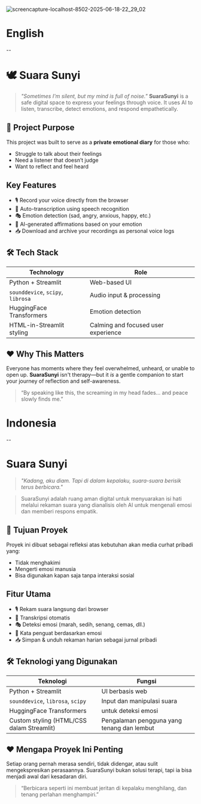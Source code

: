 ![screencapture-localhost-8502-2025-06-18-22_29_02](https://github.com/user-attachments/assets/85608a25-d366-49b3-86f6-89377a34a0c6)

# English 
--
# 🕊️ Suara Sunyi

> *"Sometimes I'm silent, but my mind is full of noise."*
> **SuaraSunyi** is a safe digital space to express your feelings through voice. It uses AI to listen, transcribe, detect emotions, and respond empathetically.

## 🎯 Project Purpose

This project was built to serve as a **private emotional diary** for those who:

* Struggle to talk about their feelings
* Need a listener that doesn’t judge
* Want to reflect and feel heard

## Key Features

* 🎙️ Record your voice directly from the browser
* 📝 Auto-transcription using speech recognition
* 🎭 Emotion detection (sad, angry, anxious, happy, etc.)
* 💬 AI-generated affirmations based on your emotion
* 📥 Download and archive your recordings as personal voice logs

## 🛠️ Tech Stack

| Technology                        | Role                                |
| --------------------------------- | ----------------------------------- |
| Python + Streamlit                | Web-based UI                        |
| `sounddevice`, `scipy`, `librosa` | Audio input & processing            |
| HuggingFace Transformers          | Emotion detection                   |
| HTML-in-Streamlit styling         | Calming and focused user experience |

## ❤️ Why This Matters

Everyone has moments where they feel overwhelmed, unheard, or unable to open up. **SuaraSunyi** isn't therapy—but it *is* a gentle companion to start your journey of reflection and self-awareness.

> “By speaking like this, the screaming in my head fades… and peace slowly finds me.”



# Indonesia
--
# Suara Sunyi

> *"Kadang, aku diam. Tapi di dalam kepalaku, suara-suara berisik terus berbicara."*

> SuaraSunyi adalah ruang aman digital untuk menyuarakan isi hati melalui rekaman suara yang dianalisis oleh AI untuk mengenali emosi dan memberi respons empatik.

## 🎯 Tujuan Proyek

Proyek ini dibuat sebagai refleksi atas kebutuhan akan media curhat pribadi yang:

* Tidak menghakimi
* Mengerti emosi manusia
* Bisa digunakan kapan saja tanpa interaksi sosial

## Fitur Utama

* 🎙️ Rekam suara langsung dari browser
* 📝 Transkripsi otomatis
* 🎭 Deteksi emosi (marah, sedih, senang, cemas, dll.)
* 💬 Kata penguat berdasarkan emosi
* 📥 Simpan & unduh rekaman harian sebagai jurnal pribadi

## 🛠️ Teknologi yang Digunakan

| Teknologi                                 | Fungsi                                     |
| ----------------------------------------- | ------------------------------------------ |
| Python + Streamlit                        | UI berbasis web                            |
| `sounddevice`, `librosa`, `scipy`         | Input dan manipulasi suara                 |
| HuggingFace Transformers                  | untuk deteksi emosi                        |
| Custom styling (HTML/CSS dalam Streamlit) | Pengalaman pengguna yang tenang dan lembut |


## ❤️ Mengapa Proyek Ini Penting

Setiap orang pernah merasa sendiri, tidak didengar, atau sulit mengekspresikan perasaannya. SuaraSunyi bukan solusi terapi, tapi ia bisa menjadi awal dari kesadaran diri.

> “Berbicara seperti ini membuat jeritan di kepalaku menghilang, dan tenang perlahan menghampiri.”
